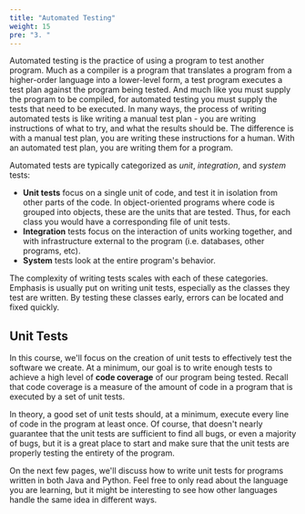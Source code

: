 ```yaml
---
title: "Automated Testing"
weight: 15
pre: "3. "
---
```

Automated testing is the practice of using a program to test another program.  Much as a compiler is a program that translates a program from a higher-order language into a lower-level form, a test program executes a test plan against the program being tested.  And much like you must supply the program to be compiled, for automated testing you must supply the tests that need to be executed. In many ways, the process of writing automated tests is like writing a manual test plan - you are writing instructions of what to try, and what the results should be.  The difference is with a manual test plan, you are writing these instructions for a human.  With an automated test plan, you are writing them for a program.

Automated tests are typically categorized as _unit_, _integration_, and _system_ tests:

* **Unit tests** focus on a single unit of code, and test it in isolation from other parts of the code.  In object-oriented programs where code is grouped into objects, these are the units that are tested.  Thus, for each class you would have a corresponding file of unit tests. 
* **Integration** tests focus on the interaction of units working together, and with infrastructure external to the program (i.e. databases, other programs, etc). 
* **System** tests look at the entire program's behavior.

The complexity of writing tests scales with each of these categories.  Emphasis is usually put on writing unit tests, especially as the classes they test are written.  By testing these classes early, errors can be located and fixed quickly.

## Unit Tests

In this course, we'll focus on the creation of unit tests to effectively test the software we create. At a minimum, our goal is to write enough tests to achieve a high level of **code coverage** of our program being tested. Recall that code coverage is a measure of the amount of code in a program that is executed by a set of unit tests. 

In theory, a good set of unit tests should, at a minimum, execute every line of code in the program at least once. Of course, that doesn't nearly guarantee that the unit tests are sufficient to find all bugs, or even a majority of bugs, but it is a great place to start and make sure that the unit tests are properly testing the entirety of the program. 

On the next few pages, we'll discuss how to write unit tests for programs written in both Java and Python. Feel free to only read about the language you are learning, but it might be interesting to see how other languages handle the same idea in different ways.
